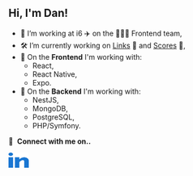 ## Hi, I'm Dan!

- 💼 I’m working at i6  ✈️ on the 👨🏻‍🎨 Frontend team,
- 🛠 I’m currently working on [Links](https://github.com/danieljameschadwick/links) 🔗 and [Scores](https://github.com/danieljameschadwick/scores) 🏈,
- 🎨 On the **Frontend** I'm working with:
    - React,
    - React Native,
    - Expo.
- 🔨 On the **Backend** I'm working with:
    - NestJS,
    - MongoDB,
    - PostgreSQL,
    - PHP/Symfony.

🔗 &nbsp;**Connect with me on..**
<p align="left">
    <a href="https://linkedin.com/in/danieljchadwick" target="blank">
        <img align="center" src="images/linked-in-alt.svg" alt="gautamkrishnar" height="30" width="40" />
    </a>
</p>
